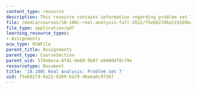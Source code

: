 ```yaml
---
content_type: resource
description: This resource contains information regarding problem set 7.
file: /media/courses/18-100c-real-analysis-fall-2012/f5eb027d6a219269ba7046aea6c9736f_MIT18_100CF12_ps7.pdf
file_type: application/pdf
learning_resource_types:
- Assignments
ocw_type: OCWFile
parent_title: Assignments
parent_type: CourseSection
parent_uid: 578e6eca-8f91-8e69-9b07-a940ddf8c79e
resourcetype: Document
title: '18.100C Real Analysis: Problem Set 7'
uid: f5eb027d-6a21-9269-ba70-46aea6c9736f
---
```

